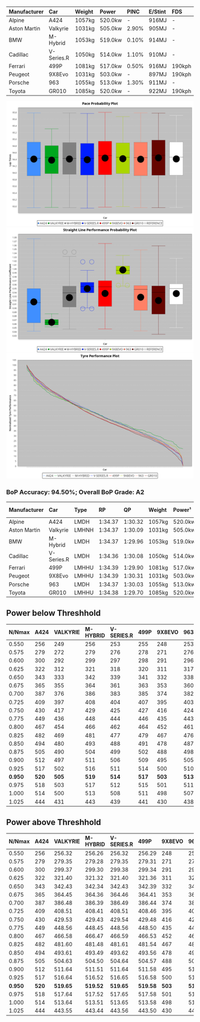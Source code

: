 | Manufacturer | Car        | Weight | Power   | PINC    | E/Stint | FDS     |
|:-|:-|:-|:-|:-|:-|:-|
| Alpine       | A424       | 1057kg | 520.0kw |    -    | 916MJ   |    -    |
| Aston Martin | Valkyrie   | 1031kg | 505.0kw | 2.90%   | 905MJ   |    -    |
| BMW          | M-Hybrid   | 1053kg | 519.0kw | 0.10%   | 914MJ   |    -    |
| Cadillac     | V-Series.R | 1050kg | 514.0kw | 1.10%   | 910MJ   |    -    |
| Ferrari      | 499P       | 1081kg | 517.0kw | 0.50%   | 916MJ   | 190kph  |
| Peugeot      | 9X8Evo     | 1031kg | 503.0kw |    -    | 897MJ   | 190kph  |
| Porsche      | 963        | 1055kg | 513.0kw | 1.30%   | 911MJ   |    -    |
| Toyota       | GR010      | 1085kg | 520.0kw |    -    | 922MJ   | 190kph  |

![PACECHART](./IMG/AUTO.png)
![STRAIGHTLINEPERFORMANCECHART](./IMG/AUTO_sp.png)
![TYREPERFORMANCECHART](./IMG/AUTO_tw.png)

### BoP Accuracy: 94.50%; Overall BoP Grade: A2
| Manufacturer | Car        | Type  | RP      | QP      | Weight | Power¹  | Threshhold | PINC    | Power²   | E/Stint | AVG Vmax  | FDS     | RDLC | L/Stint | BOP-Grade | Model Accuracy | Model Points | Match%  | SimDiff |
|:-|:-|:-|:-|:-|:-|:-|:-|:-|:-|:-|:-|:-|:-|:-|:-|:-|:-|:-|:-|
| Alpine       | A424       | LMDH  | 1:34.37 | 1:30.32 | 1057kg | 520.0kw | 250.0kph   |    -    | 520.00kw |  916MJ  | 299.01kph |    -    | 1.02 | 37      | ~A1       | 99.37%         | 2056         | 96.64%  | +0.05   |
| Aston Martin | Valkyrie   | LMHNH | 1:34.37 | 1:30.09 | 1031kg | 505.0kw | 250.0kph   | 2.90%   | 519.60kw |  905MJ  | 291.34kph |    -    | 1.06 | 37      | +D1       | 100.00%        | 247          | 69.77%  | #       |
| BMW          | M-Hybrid   | LMDH  | 1:34.37 | 1:29.96 | 1053kg | 519.0kw | 250.0kph   | 0.10%   | 519.50kw |  914MJ  | 301.88kph |    -    | 1.02 | 37      | ~A1       | 99.20%         | 3081         | 100.00% | -0.15   |
| Cadillac     | V-Series.R | LMDH  | 1:34.36 | 1:30.08 | 1050kg | 514.0kw | 250.0kph   | 1.10%   | 519.70kw |  910MJ  | 303.60kph |    -    | 1.02 | 37      | +A2       | 99.22%         | 5358         | 94.07%  | +0.25   |
| Ferrari      | 499P       | LMHHU | 1:34.39 | 1:29.90 | 1081kg | 517.0kw | 250.0kph   | 0.50%   | 519.60kw |  916MJ  | 301.36kph | 190kph  | 1.02 | 37      | ~A1       | 99.93%         | 6954         | 100.00% | -0.10   |
| Peugeot      | 9X8Evo     | LMHHU | 1:34.39 | 1:30.31 | 1031kg | 503.0kw | 250.0kph   |    -    | 503.00kw |  897MJ  | 312.74kph | 190kph  | 1.03 | 37      | ~A1       | 100.00%        | 1458         | 95.51%  | +0.34   |
| Porsche      | 963        | LMDH  | 1:34.37 | 1:30.03 | 1055kg | 513.0kw | 250.0kph   | 1.30%   | 519.70kw |  911MJ  | 300.90kph |    -    | 1.02 | 37      | ~A1       | 99.87%         | 14199        | 100.00% | -0.02   |
| Toyota       | GR010      | LMHHU | 1:34.38 | 1:29.70 | 1085kg | 520.0kw | 250.0kph   |    -    | 520.00kw |  922MJ  | 298.21kph | 190kph  | 1.02 | 37      | ~A1       | 99.92%         | 5012         | 100.00% | -0.16   |

## Power below Threshhold
| N/Nmax    | A424    | VALKYRIE | M-HYBRID | V-SERIES.R | 499P    | 9X8EVO  | 963     | GR010   |
|:-|:-|:-|:-|:-|:-|:-|:-|:-|
|  0.550    |  256    |  249     |  256     |  253       |  255    |  248    |  253    |  256    |
|  0.575    |  279    |  272     |  279     |  276       |  278    |  271    |  276    |  279    |
|  0.600    |  300    |  292     |  299     |  297       |  298    |  291    |  296    |  300    |
|  0.625    |  322    |  312     |  321     |  318       |  320    |  311    |  317    |  322    |
|  0.650    |  343    |  333     |  342     |  339       |  341    |  332    |  338    |  343    |
|  0.675    |  365    |  355     |  364     |  361       |  363    |  353    |  360    |  365    |
|  0.700    |  387    |  376     |  386     |  383       |  385    |  374    |  382    |  387    |
|  0.725    |  409    |  397     |  408     |  404       |  407    |  395    |  403    |  409    |
|  0.750    |  430    |  417     |  429     |  425       |  427    |  416    |  424    |  430    |
|  0.775    |  449    |  436     |  448     |  444       |  446    |  435    |  443    |  449    |
|  0.800    |  467    |  454     |  466     |  462       |  464    |  452    |  461    |  467    |
|  0.825    |  482    |  469     |  481     |  477       |  479    |  467    |  476    |  482    |
|  0.850    |  494    |  480     |  493     |  488       |  491    |  478    |  487    |  494    |
|  0.875    |  505    |  490     |  504     |  499       |  502    |  488    |  498    |  505    |
|  0.900    |  512    |  497     |  511     |  506       |  509    |  495    |  505    |  512    |
|  0.925    |  517    |  502     |  516     |  511       |  514    |  500    |  510    |  517    |
| **0.950** | **520** | **505**  | **519**  | **514**    | **517** | **503** | **513** | **520** |
|  0.975    |  518    |  503     |  517     |  512       |  515    |  501    |  511    |  518    |
|  1.000    |  514    |  500     |  513     |  508       |  511    |  498    |  507    |  514    |
|  1.025    |  444    |  431     |  443     |  439       |  441    |  430    |  438    |  444    |

## Power above Threshhold
| N/Nmax    | A424    | VALKYRIE   | M-HYBRID   | V-SERIES.R | 499P       | 9X8EVO  | 963        | GR010   |
|:-|:-|:-|:-|:-|:-|:-|:-|:-|
|  0.550    |  256    |  256.32    |  256.26    |  256.32    |  256.29    |  248    |  256.33    |  256    |
|  0.575    |  279    |  279.35    |  279.28    |  279.35    |  279.31    |  271    |  279.36    |  279    |
|  0.600    |  300    |  299.37    |  299.30    |  299.38    |  299.34    |  291    |  299.39    |  300    |
|  0.625    |  322    |  321.40    |  321.32    |  321.40    |  321.36    |  311    |  321.41    |  322    |
|  0.650    |  343    |  342.43    |  342.34    |  342.43    |  342.39    |  332    |  342.44    |  343    |
|  0.675    |  365    |  364.45    |  364.36    |  364.46    |  364.41    |  353    |  364.47    |  365    |
|  0.700    |  387    |  386.48    |  386.39    |  386.49    |  386.44    |  374    |  386.50    |  387    |
|  0.725    |  409    |  408.51    |  408.41    |  408.51    |  408.46    |  395    |  408.53    |  409    |
|  0.750    |  430    |  429.53    |  429.43    |  429.54    |  429.48    |  416    |  429.55    |  430    |
|  0.775    |  449    |  448.56    |  448.45    |  448.56    |  448.50    |  435    |  448.58    |  449    |
|  0.800    |  467    |  466.58    |  466.47    |  466.59    |  466.53    |  452    |  466.60    |  467    |
|  0.825    |  482    |  481.60    |  481.48    |  481.61    |  481.54    |  467    |  481.62    |  482    |
|  0.850    |  494    |  493.61    |  493.49    |  493.62    |  493.56    |  478    |  493.64    |  494    |
|  0.875    |  505    |  504.63    |  504.50    |  504.64    |  504.57    |  488    |  504.65    |  505    |
|  0.900    |  512    |  511.64    |  511.51    |  511.64    |  511.58    |  495    |  511.66    |  512    |
|  0.925    |  517    |  516.64    |  516.52    |  516.65    |  516.58    |  500    |  516.67    |  517    |
| **0.950** | **520** | **519.65** | **519.52** | **519.65** | **519.58** | **503** | **519.67** | **520** |
|  0.975    |  518    |  517.64    |  517.52    |  517.65    |  517.58    |  501    |  517.67    |  518    |
|  1.000    |  514    |  513.64    |  513.51    |  513.65    |  513.58    |  498    |  513.66    |  514    |
|  1.025    |  444    |  443.55    |  443.44    |  443.56    |  443.50    |  430    |  443.57    |  444    |
